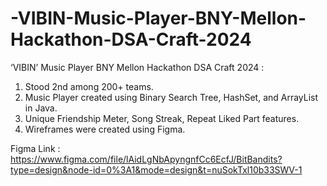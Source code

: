# -VIBIN-Music-Player-BNY-Mellon-Hackathon-DSA-Craft-2024
‘VIBIN’ Music Player BNY Mellon Hackathon DSA Craft 2024 : 
1. Stood 2nd among 200+ teams.
2. Music Player created using Binary Search Tree, HashSet, and ArrayList in Java.
3. Unique Friendship Meter, Song Streak, Repeat Liked Part features.
4. Wireframes were created using Figma.

Figma Link : https://www.figma.com/file/lAidLgNbApyngnfCc6EcfJ/BitBandits?type=design&node-id=0%3A1&mode=design&t=nuSokTxl10b33SWV-1
